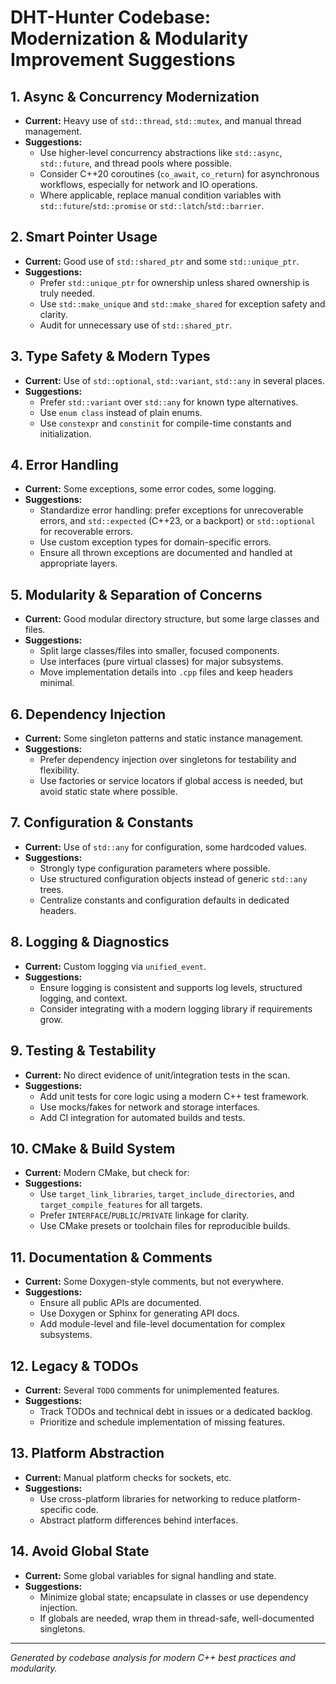# DHT-Hunter Codebase: Modernization & Modularity Improvement Suggestions

## 1. Async & Concurrency Modernization
- **Current:** Heavy use of `std::thread`, `std::mutex`, and manual thread management.
- **Suggestions:**
  - Use higher-level concurrency abstractions like `std::async`, `std::future`, and thread pools where possible.
  - Consider C++20 coroutines (`co_await`, `co_return`) for asynchronous workflows, especially for network and IO operations.
  - Where applicable, replace manual condition variables with `std::future`/`std::promise` or `std::latch`/`std::barrier`.

## 2. Smart Pointer Usage
- **Current:** Good use of `std::shared_ptr` and some `std::unique_ptr`.
- **Suggestions:**
  - Prefer `std::unique_ptr` for ownership unless shared ownership is truly needed.
  - Use `std::make_unique` and `std::make_shared` for exception safety and clarity.
  - Audit for unnecessary use of `std::shared_ptr`.

## 3. Type Safety & Modern Types
- **Current:** Use of `std::optional`, `std::variant`, `std::any` in several places.
- **Suggestions:**
  - Prefer `std::variant` over `std::any` for known type alternatives.
  - Use `enum class` instead of plain enums.
  - Use `constexpr` and `constinit` for compile-time constants and initialization.

## 4. Error Handling
- **Current:** Some exceptions, some error codes, some logging.
- **Suggestions:**
  - Standardize error handling: prefer exceptions for unrecoverable errors, and `std::expected` (C++23, or a backport) or `std::optional` for recoverable errors.
  - Use custom exception types for domain-specific errors.
  - Ensure all thrown exceptions are documented and handled at appropriate layers.

## 5. Modularity & Separation of Concerns
- **Current:** Good modular directory structure, but some large classes and files.
- **Suggestions:**
  - Split large classes/files into smaller, focused components.
  - Use interfaces (pure virtual classes) for major subsystems.
  - Move implementation details into `.cpp` files and keep headers minimal.

## 6. Dependency Injection
- **Current:** Some singleton patterns and static instance management.
- **Suggestions:**
  - Prefer dependency injection over singletons for testability and flexibility.
  - Use factories or service locators if global access is needed, but avoid static state where possible.

## 7. Configuration & Constants
- **Current:** Use of `std::any` for configuration, some hardcoded values.
- **Suggestions:**
  - Strongly type configuration parameters where possible.
  - Use structured configuration objects instead of generic `std::any` trees.
  - Centralize constants and configuration defaults in dedicated headers.

## 8. Logging & Diagnostics
- **Current:** Custom logging via `unified_event`.
- **Suggestions:**
  - Ensure logging is consistent and supports log levels, structured logging, and context.
  - Consider integrating with a modern logging library if requirements grow.

## 9. Testing & Testability
- **Current:** No direct evidence of unit/integration tests in the scan.
- **Suggestions:**
  - Add unit tests for core logic using a modern C++ test framework.
  - Use mocks/fakes for network and storage interfaces.
  - Add CI integration for automated builds and tests.

## 10. CMake & Build System
- **Current:** Modern CMake, but check for:
- **Suggestions:**
  - Use `target_link_libraries`, `target_include_directories`, and `target_compile_features` for all targets.
  - Prefer `INTERFACE`/`PUBLIC`/`PRIVATE` linkage for clarity.
  - Use CMake presets or toolchain files for reproducible builds.

## 11. Documentation & Comments
- **Current:** Some Doxygen-style comments, but not everywhere.
- **Suggestions:**
  - Ensure all public APIs are documented.
  - Use Doxygen or Sphinx for generating API docs.
  - Add module-level and file-level documentation for complex subsystems.

## 12. Legacy & TODOs
- **Current:** Several `TODO` comments for unimplemented features.
- **Suggestions:**
  - Track TODOs and technical debt in issues or a dedicated backlog.
  - Prioritize and schedule implementation of missing features.

## 13. Platform Abstraction
- **Current:** Manual platform checks for sockets, etc.
- **Suggestions:**
  - Use cross-platform libraries for networking to reduce platform-specific code.
  - Abstract platform differences behind interfaces.

## 14. Avoid Global State
- **Current:** Some global variables for signal handling and state.
- **Suggestions:**
  - Minimize global state; encapsulate in classes or use dependency injection.
  - If globals are needed, wrap them in thread-safe, well-documented singletons.

---

*Generated by codebase analysis for modern C++ best practices and modularity.*
